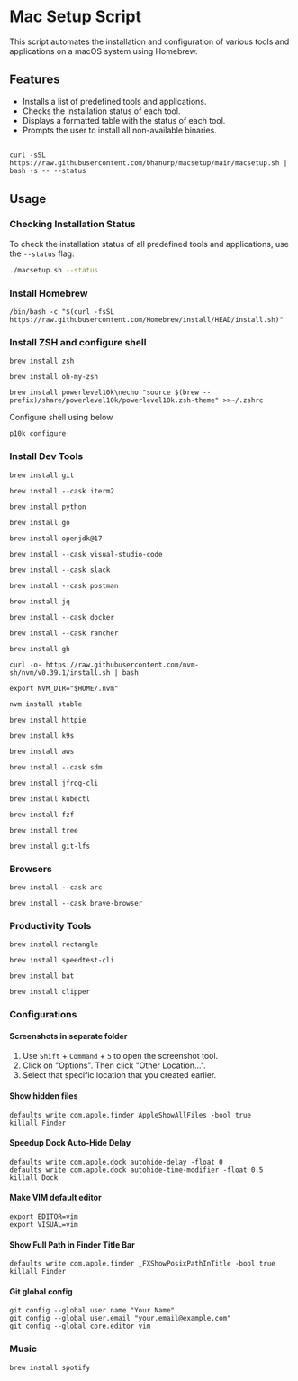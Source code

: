 # Mac Setup Script

This script automates the installation and configuration of various tools and applications on a macOS system using Homebrew.

## Features

- Installs a list of predefined tools and applications.
- Checks the installation status of each tool.
- Displays a formatted table with the status of each tool.
- Prompts the user to install all non-available binaries.

##

```shellscript
curl -sSL https://raw.githubusercontent.com/bhanurp/macsetup/main/macsetup.sh | bash -s -- --status
```

## Usage

### Checking Installation Status

To check the installation status of all predefined tools and applications, use the `--status` flag:

```sh
./macsetup.sh --status
```

### Install Homebrew

```
/bin/bash -c "$(curl -fsSL https://raw.githubusercontent.com/Homebrew/install/HEAD/install.sh)"
```

### Install ZSH and configure shell
```
brew install zsh
```

```
brew install oh-my-zsh
```

```
brew install powerlevel10k\necho "source $(brew --prefix)/share/powerlevel10k/powerlevel10k.zsh-theme" >>~/.zshrc
```

Configure shell using below
```
p10k configure
```

### Install Dev Tools

```
brew install git
```

```
brew install --cask iterm2
```

```
brew install python
```

```
brew install go
```

```
brew install openjdk@17
```

```
brew install --cask visual-studio-code
```

```
brew install --cask slack
```

```
brew install --cask postman
```

```
brew install jq
```

```
brew install --cask docker
```

```
brew install --cask rancher
```

```
brew install gh
```

```
curl -o- https://raw.githubusercontent.com/nvm-sh/nvm/v0.39.1/install.sh | bash
```
```
export NVM_DIR="$HOME/.nvm"
```
```
nvm install stable
```

```
brew install httpie
```

```
brew install k9s
```

```
brew install aws
```

```
brew install --cask sdm
```

```
brew install jfrog-cli
```

```
brew install kubectl
```

```
brew install fzf
```

```
brew install tree
```

```
brew install git-lfs
```

### Browsers

```
brew install --cask arc
```

```
brew install --cask brave-browser
```

### Productivity Tools

```
brew install rectangle
```

```
brew install speedtest-cli
```

```
brew install bat
```

```
brew install clipper
```

### Configurations

#### Screenshots in separate folder

1. Use ```Shift``` + ```Command``` + ```5``` to open the screenshot tool.
2. Click on "Options". Then click "Other Location...".
3. Select that specific location that you created earlier.

#### Show hidden files

```
defaults write com.apple.finder AppleShowAllFiles -bool true
killall Finder
```

#### Speedup Dock Auto-Hide Delay

```
defaults write com.apple.dock autohide-delay -float 0
defaults write com.apple.dock autohide-time-modifier -float 0.5
killall Dock
```

#### Make VIM default editor

```
export EDITOR=vim
export VISUAL=vim
```

#### Show Full Path in Finder Title Bar

```
defaults write com.apple.finder _FXShowPosixPathInTitle -bool true
killall Finder
```

#### Git global config

```
git config --global user.name "Your Name"
git config --global user.email "your.email@example.com"
git config --global core.editor vim
```

### Music

```
brew install spotify
```